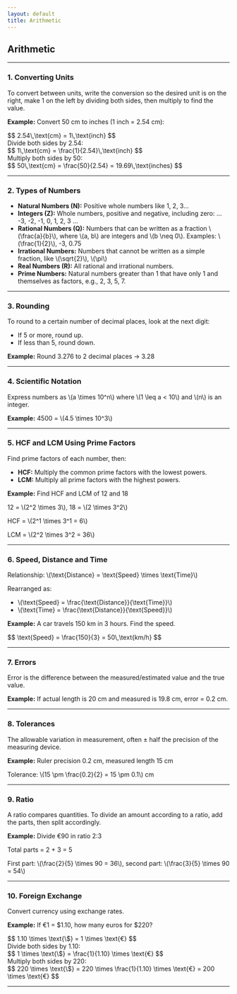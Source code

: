 ```yaml
---
layout: default
title: Arithmetic
---
```


<div>
  <h2>Arithmetic</h2>

  <hr>

  <h3>1. Converting Units</h3>
  <p>To convert between units, write the conversion so the desired unit is on the right, make 1 on the left by dividing both sides, then multiply to find the value.</p>
  <p><strong>Example:</strong> Convert 50 cm to inches (1 inch = 2.54 cm):</p>
  <div>$$
  2.54\,\text{cm} = 1\,\text{inch}
  $$</div>
  <div>Divide both sides by 2.54:</div>
  <div>$$
  1\,\text{cm} = \frac{1}{2.54}\,\text{inch}
  $$</div>
  <div>Multiply both sides by 50:</div>
  <div>$$
  50\,\text{cm} = \frac{50}{2.54} = 19.69\,\text{inches}
  $$</div>

  <hr>

  <h3>2. Types of Numbers</h3>
  <ul>
    <li><strong>Natural Numbers (N):</strong> Positive whole numbers like 1, 2, 3...</li>
    <li><strong>Integers (Z):</strong> Whole numbers, positive and negative, including zero: ... -3, -2, -1, 0, 1, 2, 3 ...</li>
    <li><strong>Rational Numbers (Q):</strong> Numbers that can be written as a fraction \(\frac{a}{b}\), where \(a, b\) are integers and \(b \neq 0\). Examples: \(\frac{1}{2}\), -3, 0.75</li>
    <li><strong>Irrational Numbers:</strong> Numbers that cannot be written as a simple fraction, like \(\sqrt{2}\), \(\pi\)</li>
    <li><strong>Real Numbers (R):</strong> All rational and irrational numbers.</li>
    <li><strong>Prime Numbers:</strong> Natural numbers greater than 1 that have only 1 and themselves as factors, e.g., 2, 3, 5, 7.</li>
  </ul>

  <hr>

  <h3>3. Rounding</h3>
  <p>To round to a certain number of decimal places, look at the next digit:</p>
  <ul>
    <li>If 5 or more, round up.</li>
    <li>If less than 5, round down.</li>
  </ul>
  <p><strong>Example:</strong> Round 3.276 to 2 decimal places → 3.28</p>

  <hr>

  <h3>4. Scientific Notation</h3>
  <p>Express numbers as \(a \times 10^n\) where \(1 \leq a < 10\) and \(n\) is an integer.</p>
  <p><strong>Example:</strong> 4500 = \(4.5 \times 10^3\)</p>

  <hr>

  <h3>5. HCF and LCM Using Prime Factors</h3>
  <p>Find prime factors of each number, then:</p>
  <ul>
    <li><strong>HCF:</strong> Multiply the common prime factors with the lowest powers.</li>
    <li><strong>LCM:</strong> Multiply all prime factors with the highest powers.</li>
  </ul>
  <p><strong>Example:</strong> Find HCF and LCM of 12 and 18</p>
  <p>12 = \(2^2 \times 3\), 18 = \(2 \times 3^2\)</p>
  <p>HCF = \(2^1 \times 3^1 = 6\)</p>
  <p>LCM = \(2^2 \times 3^2 = 36\)</p>

  <hr>

  <h3>6. Speed, Distance and Time</h3>
  <p>Relationship: \(\text{Distance} = \text{Speed} \times \text{Time}\)</p>
  <p>Rearranged as:</p>
  <ul>
    <li>\(\text{Speed} = \frac{\text{Distance}}{\text{Time}}\)</li>
    <li>\(\text{Time} = \frac{\text{Distance}}{\text{Speed}}\)</li>
  </ul>
  <p><strong>Example:</strong> A car travels 150 km in 3 hours. Find the speed.</p>
  <div>$$
  \text{Speed} = \frac{150}{3} = 50\,\text{km/h}
  $$</div>

  <hr>

  <h3>7. Errors</h3>
  <p>Error is the difference between the measured/estimated value and the true value.</p>
  <p><strong>Example:</strong> If actual length is 20 cm and measured is 19.8 cm, error = 0.2 cm.</p>

  <hr>

  <h3>8. Tolerances</h3>
  <p>The allowable variation in measurement, often ± half the precision of the measuring device.</p>
  <p><strong>Example:</strong> Ruler precision 0.2 cm, measured length 15 cm</p>
  <p>Tolerance: \(15 \pm \frac{0.2}{2} = 15 \pm 0.1\) cm</p>

  <hr>

  <h3>9. Ratio</h3>
  <p>A ratio compares quantities. To divide an amount according to a ratio, add the parts, then split accordingly.</p>
  <p><strong>Example:</strong> Divide €90 in ratio 2:3</p>
  <p>Total parts = 2 + 3 = 5</p>
  <p>First part: \(\frac{2}{5} \times 90 = 36\), second part: \(\frac{3}{5} \times 90 = 54\)</p>

  <hr>

<h3>10. Foreign Exchange</h3>
<p>Convert currency using exchange rates.</p>
<p><strong>Example:</strong> If €1 = $1.10, how many euros for $220?</p>

<div>$$
1.10 \times \text{\$} = 1 \times \text{€}
$$</div>

<div>Divide both sides by 1.10:</div>

<div>$$
1 \times \text{\$} = \frac{1}{1.10} \times \text{€}
$$</div>

<div>Multiply both sides by 220:</div>

<div>$$
220 \times \text{\$} = 220 \times \frac{1}{1.10} \times \text{€} = 200 \times \text{€}
$$</div>


  <hr>



</div>
